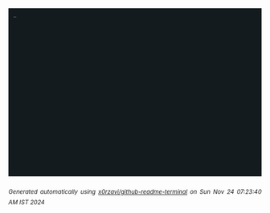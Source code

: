 <div align="justify">
<picture>
    <source media="(prefers-color-scheme: dark)" srcset="./output.gif">
    <source media="(prefers-color-scheme: light)" srcset="./output.gif">
    <img alt="GIFOS" src="output.gif">
</picture>

<sub><i>Generated automatically using [x0rzavi/github-readme-terminal](https://github.com/x0rzavi/github-readme-terminal) on Sun Nov 24 07:23:40 AM IST 2024</i></sub>

<!-- <details>
<summary>More details</summary>

</details> -->
</div>

<!-- Image deletion URL: NONE -->